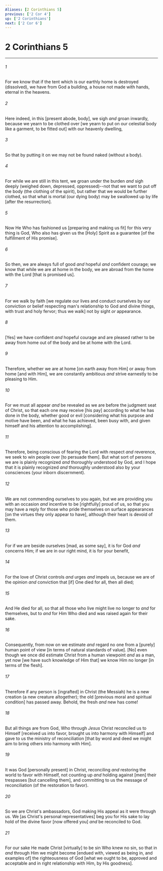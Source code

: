 ```yaml
---
Aliases: [2 Corinthians 5]
previous: ['2 Cor 4']
up: ['2 Corinthians']
next: ['2 Cor 6']
---
```

# 2 Corinthians 5

***














###### 1 






For we know that if the tent which is our earthly home is destroyed (dissolved), we have from God a building, a house not made with hands, eternal in the heavens. 













###### 2 






Here indeed, in this [present abode, body], we sigh _and_ groan inwardly, because we yearn to be clothed over [we yearn to put on our celestial body like a garment, to be fitted out] with our heavenly dwelling, 













###### 3 






So that by putting it on we may not be found naked (without a body). 













###### 4 






For while we are still in this tent, we groan under the burden _and_ sigh deeply (weighed down, depressed, oppressed)--not that we want to put off the body (the clothing of the spirit), but rather that we would be further clothed, so that what is mortal (our dying body) may be swallowed up by life [after the resurrection]. 













###### 5 






Now He Who has fashioned us [preparing and making us fit] for this very thing is God, Who also has given us the [Holy] Spirit as a guarantee [of the fulfillment of His promise]. 













###### 6 






So then, we are always full of good _and_ hopeful _and_ confident courage; we know that while we are at home in the body, we are abroad from the home with the Lord [that is promised us]. 













###### 7 






For we walk by faith [we regulate our lives and conduct ourselves by our conviction or belief respecting man's relationship to God and divine things, with trust and holy fervor; thus we walk] not by sight _or_ appearance. 













###### 8 






[Yes] we have confident _and_ hopeful courage and are pleased rather to be away from home out of the body and be at home with the Lord. 













###### 9 






Therefore, whether we are at home [on earth away from Him] or away from home [and with Him], we are constantly ambitious _and_ strive earnestly to be pleasing to Him. 













###### 10 






For we must all appear _and_ be revealed as we are before the judgment seat of Christ, so that each one may receive [his pay] according to what he has done in the body, whether good or evil [considering what his purpose and motive have been, and what he has achieved, been busy with, and given himself and his attention to accomplishing]. 













###### 11 






Therefore, being conscious of fearing the Lord with respect _and_ reverence, we seek to win people over [to persuade them]. But what sort of persons we are is plainly recognized _and_ thoroughly understood by God, and I hope that it is plainly recognized _and_ thoroughly understood also by your consciences (your inborn discernment). 













###### 12 






We are not commending ourselves to you again, but we are providing you with an occasion _and_ incentive to be [rightfully] proud of us, so that you may have a reply for those who pride themselves on surface appearances [on the virtues they only appear to have], although their heart is devoid of them. 













###### 13 






For if we are beside ourselves [mad, as some say], it is for God _and_ concerns Him; if we are in our right mind, it is for your benefit, 













###### 14 






For the love of Christ controls _and_ urges _and_ impels us, because we are of the opinion _and_ conviction that [if] One died for all, then all died; 













###### 15 






And He died for all, so that all those who live might live no longer to _and_ for themselves, but to _and_ for Him Who died and was raised again for their sake. 













###### 16 






Consequently, from now on we estimate _and_ regard no one from a [purely] human point of view [in terms of natural standards of value]. [No] even though we once did estimate Christ from a human viewpoint _and_ as a man, yet now [we have such knowledge of Him that] we know Him no longer [in terms of the flesh]. 













###### 17 






Therefore if any person is [ingrafted] in Christ (the Messiah) he is a new creation (a new creature altogether); the old [previous moral and spiritual condition] has passed away. Behold, the fresh _and_ new has come! 













###### 18 






But all things are from God, Who through _Jesus_ Christ reconciled us to Himself [received us into favor, brought us into harmony with Himself] and gave to us the ministry of reconciliation [that by word and deed we might aim to bring others into harmony with Him]. 













###### 19 






It was God [personally present] in Christ, reconciling _and_ restoring the world to favor with Himself, not counting up _and_ holding against [men] their trespasses [but cancelling them], and committing to us the message of reconciliation (of the restoration to favor). 













###### 20 






So we are Christ's ambassadors, God making His appeal as it were through us. We [as Christ's personal representatives] beg you for His sake to lay hold of the divine favor [now offered you] _and_ be reconciled to God. 













###### 21 






For our sake He made Christ [virtually] to be sin Who knew no sin, so that in _and_ through Him we might become [endued with, viewed as being in, and examples of] the righteousness of God [what we ought to be, approved and acceptable and in right relationship with Him, by His goodness].
